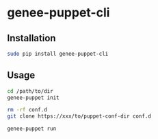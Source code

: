 # genee-puppet-cli

## Installation
```bash
sudo pip install genee-puppet-cli
```

## Usage
```bash
cd /path/to/dir
genee-puppet init

rm -rf conf.d
git clone https://xxx/to/puppet-conf-dir conf.d

genee-puppet run
```
